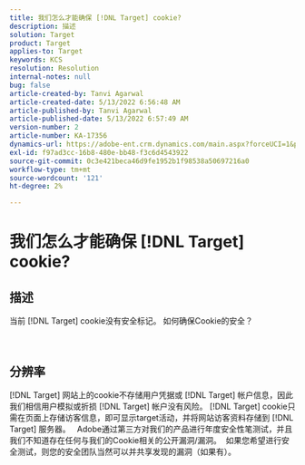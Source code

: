 ```yaml
---
title: 我们怎么才能确保 [!DNL Target] cookie?
description: 描述
solution: Target
product: Target
applies-to: Target
keywords: KCS
resolution: Resolution
internal-notes: null
bug: false
article-created-by: Tanvi Agarwal
article-created-date: 5/13/2022 6:56:48 AM
article-published-by: Tanvi Agarwal
article-published-date: 5/13/2022 6:57:49 AM
version-number: 2
article-number: KA-17356
dynamics-url: https://adobe-ent.crm.dynamics.com/main.aspx?forceUCI=1&pagetype=entityrecord&etn=knowledgearticle&id=c85e53db-89d2-ec11-a7b5-00224809c27a
exl-id: f97ad3cc-16b8-480e-bb48-f3c6d4543922
source-git-commit: 0c3e421beca46d9fe1952b1f98538a50697216a0
workflow-type: tm+mt
source-wordcount: '121'
ht-degree: 2%

---
```


# 我们怎么才能确保 [!DNL Target] cookie?

## 描述

当前 [!DNL Target] cookie没有安全标记。 如何确保Cookie的安全？<br><br><br>

## 分辨率


[!DNL Target] 网站上的cookie不存储用户凭据或 [!DNL Target] 帐户信息，因此我们相信用户模拟或折损 [!DNL Target] 帐户没有风险。 [!DNL Target] cookie只需在页面上存储访客信息，即可显示target活动，并将网站访客资料存储到 [!DNL Target] 服务器。
 
Adobe通过第三方对我们的产品进行年度安全性笔测试，并且我们不知道存在任何与我们的Cookie相关的公开漏洞/漏洞。  如果您希望进行安全测试，则您的安全团队当然可以并共享发现的漏洞（如果有）。
